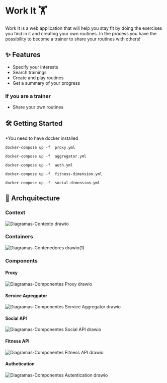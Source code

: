 # Work It 🏋

Work It is a web application that will help you stay fit by doing the exercises you find in it and creating your own routines. In the process you have the possibility to become a trainer to share your routines with others!

## ✨ Features

- Specify your interests
- Search trainings
- Create and play routines
- Get a summary of your progress

### If you are a trainer

- Share your own routines

## 🛠️ Getting Started

\*You need to have docker installed

```shell
docker-compose up -f  proxy.yml
```

```shell
docker-compose up -f  aggregator.yml
```

```shell
docker-compose up -f  auth.yml
```

```shell
docker-compose up -f  fitness-dimension.yml
```

```shell
docker-compose up -f  social-dimension.yml
```

## 📐 Archquitecture

### Context

![Diagramas-Contexto drawio](https://user-images.githubusercontent.com/51801113/170876390-28c128ad-e4ed-4384-becc-1bb92fbd60c7.png)

### Containers

![Diagramas-Contenedores drawio(1)](https://user-images.githubusercontent.com/51801113/171081980-127c91e7-bea4-4889-b0f0-c13c4363d00c.png)

### Components

#### Proxy

![Diagramas-Componentes Proxy drawio](https://user-images.githubusercontent.com/51801113/170883260-a4f087dc-0753-4b75-82f6-a43555d461b9.png)

#### Service Agreggator

![Diagramas-Componentes Service Aggregator drawio](https://user-images.githubusercontent.com/51801113/170883502-19f4f391-f336-473a-9c3e-3b724fd192ec.png)

#### Social API

![Diagramas-Componentes Social API drawio](https://user-images.githubusercontent.com/51801113/170884795-b6fb4e24-8478-424b-a1d4-baf8b47071e7.png)

#### Fitness API

![Diagramas-Componentes Fitness API drawio](https://user-images.githubusercontent.com/51801113/170885725-637a31ce-5db2-4709-b896-474e2ca38ac8.png)

#### Authetication

![Diagramas-Componentes Autentication drawio](https://user-images.githubusercontent.com/51801113/171080405-8470b7a3-7be8-43b9-89e5-94d61a968d9a.png)
